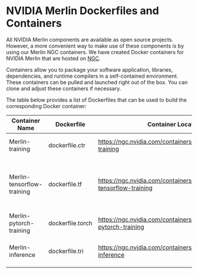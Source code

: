 # NVIDIA Merlin Dockerfiles and Containers

All NVIDIA Merlin components are available as open source projects. However, a more convenient way to make use of these components is by using our Merlin NGC containers. We have created Docker containers for NVIDIA Merlin that are hosted on [NGC](https://ngc.nvidia.com/catalog/containers/). 

Containers allow you to package your software application, libraries, dependencies, and runtime compilers in a self-contained environment. These containers can be pulled and launched right out of the box. You can clone and adjust these containers if necessary. 

The table below provides a list of Dockerfiles that can be used to build the corresponding Docker container:

| Container Name             | Dockerfile       | Container Location                                                             | Functionality                                         |
|----------------------------|------------------|--------------------------------------------------------------------------------|-------------------------------------------------------|
| Merlin-training            | dockerfile.ctr   |  https://ngc.nvidia.com/containers/nvidia:merlin:merlin-training            | NVTabular and HugeCTR                                 |
| Merlin-tensorflow-training | dockerfile.tf    |  https://ngc.nvidia.com/containers/nvidia:merlin:merlin-tensorflow-training | NVTabular, TensorFlow, and HugeCTR Tensorflow Embedding plugin |
| Merlin-pytorch-training    | dockerfile.torch |  https://ngc.nvidia.com/containers/nvidia:merlin:merlin-pytorch-training    | NVTabular and PyTorch                                 |
| Merlin-inference           | dockerfile.tri   |  https://ngc.nvidia.com/containers/nvidia:merlin:merlin-inference           | NVTabular, HugeCTR, and Triton Inference               |
